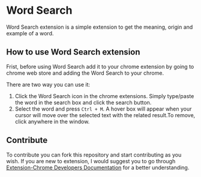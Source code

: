 # Word Search

Word Search extension is a simple extension to get the meaning, origin and example of a word. 

## How to use Word Search extension

Frist, before using Word Search add it to your chrome extension by going to chrome web store and adding the Word Search to your chrome.

There are two way you can use it:

1. Click the Word Search icon in the chrome extensions. Simply type/paste the word in the search box and click the search button.
2. Select the word and press `Ctrl + M`. A hover box will appear when your cursor will move over the selected text with the related result.To remove, click anywhere in the window.     
## Contribute

To contribute you can fork this repository and start contributing as you wish. If you are new to extension, I would suggest you to go through [Extension-Chrome Developers Documentation](https://developer.chrome.com/docs/extensions) for a better understanding. 
